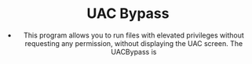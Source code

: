 <div align="center">

# UAC Bypass

- This program allows you to run files with elevated privileges without requesting any permission, without displaying the UAC screen. The UACBypass is 